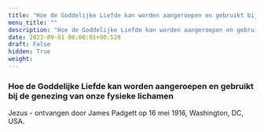 ```yaml
---
title: "Hoe de Goddelijke Liefde kan worden aangeroepen en gebruikt bij de genezing van onze fysieke lichamen"
menu_title: ""
description: "Hoe de Goddelijke Liefde kan worden aangeroepen en gebruikt bij de genezing van onze fysieke lichamen"
date: 2023-09-01 06:00:01+00:528
draft: False
hidden: True
weight:
---
```

### Hoe de Goddelijke Liefde kan worden aangeroepen en gebruikt bij de genezing van onze fysieke lichamen

Jezus - ontvangen door James Padgett op 16 mei 1916, Washington, DC, USA.
